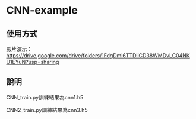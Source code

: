 # CNN-example

## 使用方式

影片演示：https://drive.google.com/drive/folders/1FdgDmi6TTDliCD38WMDvLC04NKU1EYuN?usp=sharing

## 說明

CNN_train.py訓練結果為cnn1.h5

CNN2_train.py訓練結果為cnn3.h5